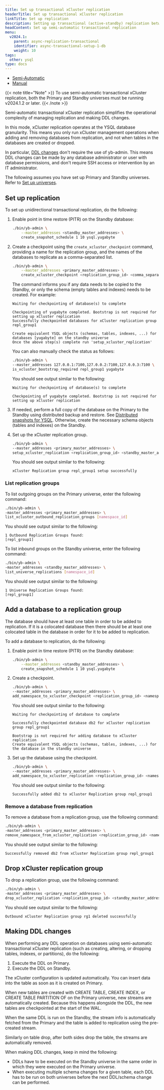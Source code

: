 ```yaml
---
title: Set up transactional xCluster replication
headerTitle: Set up transactional xCluster replication
linkTitle: Set up replication
description: Setting up transactional (active-standby) replication between universes
headContent: Set up semi-automatic transactional replication
menu:
  v2024.1:
    parent: async-replication-transactional
    identifier: async-transactional-setup-1-db
    weight: 10
tags:
  other: ysql
type: docs
---
```


<ul class="nav nav-tabs-alt nav-tabs-yb">
  <li >
    <a href="../async-transactional-setup-dblevel/" class="nav-link active">
      Semi-Automatic
    </a>
  </li>
  <li >
    <a href="../async-transactional-setup/" class="nav-link">
      Manual
    </a>
  </li>
</ul>

{{< note title="Note" >}}
To use semi-automatic transactional xCluster replication, both the Primary and Standby universes must be running v2024.1.2 or later.
{{< /note >}}

Semi-automatic transactional xCluster replication simplifies the operational complexity of managing replication and making DDL changes.

In this mode, xCluster replication operates at the YSQL database granularity. This means you only run xCluster management operations when adding and removing databases from replication, and not when tables in the databases are created or dropped.

In particular, [DDL changes](#making-ddl-changes) don't require the use of yb-admin. This means DDL changes can be made by any database administrator or user with database permissions, and don't require SSH access or intervention by an IT administrator.

The following assumes you have set up Primary and Standby universes. Refer to [Set up universes](../async-deployment/#set-up-universes).

## Set up replication

To set up unidirectional transactional replication, do the following:

1. Enable point in time restore (PITR) on the Standby database:

    ```sh
    ./bin/yb-admin \
        --master_addresses <standby_master_addresses> \
        create_snapshot_schedule 1 10 ysql.yugabyte
    ```

1. Create a checkpoint using the `create_xcluster_checkpoint` command, providing a name for the replication group, and the names of the databases to replicate as a comma-separated list.

    ```sh
    ./bin/yb-admin \
        --master_addresses <primary_master_addresses> \
        create_xcluster_checkpoint <replication_group_id> <comma_separated_namespace_names>
    ```

    The command informs you if any data needs to be copied to the Standby, or only the schema (empty tables and indexes) needs to be created. For example:

    ```output
    Waiting for checkpointing of database(s) to complete

    Checkpointing of yugabyte completed. Bootstrap is not required for setting up xCluster replication
    Successfully checkpointed databases for xCluster replication group repl_group1

    Create equivalent YSQL objects (schemas, tables, indexes, ...) for databases [yugabyte] on the standby universe
    Once the above step(s) complete run 'setup_xcluster_replication'
    ```

    You can also manually check the status as follows:

    ```sh
    ./bin/yb-admin \
    --master_addresses 127.0.0.1:7100,127.0.0.2:7100,127.0.0.3:7100 \
    is_xcluster_bootstrap_required repl_group1 yugabyte
    ```

    You should see output similar to the following:

    ```output
    Waiting for checkpointing of database(s) to complete

    Checkpointing of yugabyte completed. Bootstrap is not required for setting up xCluster replication
    ```

1. If needed, perform a full copy of the database on the Primary to the Standby using distributed backup and restore. See [Distributed snapshots for YSQL](../../../../manage/backup-restore/snapshot-ysql/). Otherwise, create the necessary schema objects (tables and indexes) on the Standby.

1. Set up the xCluster replication group.

    ```sh
    ./bin/yb-admin \
    --master_addresses <primary_master_addresses> \
    setup_xcluster_replication <replication_group_id> <standby_master_addresses>
    ```

    You should see output similar to the following:

    ```output
    xCluster Replication group repl_group1 setup successfully
    ```

### List replication groups

To list outgoing groups on the Primary universe, enter the following command:

```sh
./bin/yb-admin \
-master_addresses <primary_master_addresses> \
list_xcluster_outbound_replication_groups [namespace_id]
```

You should see output similar to the following:

```output
1 Outbound Replication Groups found:
[repl_group1]
```

To list inbound groups on the Standby universe, enter the following command:

```sh
./bin/yb-admin \
-master_addresses <standby_master_addresses> \
list_universe_replications [namespace_id]
```

You should see output similar to the following:

```output
1 Universe Replication Groups found:
[repl_group1]
```

## Add a database to a replication group

The database should have at least one table in order to be added to replication. If it is a colocated database then there should be at least one colocated table in the database in order for it to be added to replication.

To add a database to replication, do the following:

1. Enable point in time restore (PITR) on the Standby database:

    ```sh
    ./bin/yb-admin \
        --master_addresses <standby_master_addresses> \
        create_snapshot_schedule 1 10 ysql.yugabyte
    ```

1. Create a checkpoint.

    ```sh
    ./bin/yb-admin \
    --master_addresses <primary_master_addresses> \
    add_namespace_to_xcluster_checkpoint <replication_group_id> <namespace_name>
    ```

    You should see output similar to the following:

    ```output
    Waiting for checkpointing of database to complete

    Successfully checkpointed database db2 for xCluster replication group repl_group1

    Bootstrap is not required for adding database to xCluster replication
    Create equivalent YSQL objects (schemas, tables, indexes, ...) for the database in the standby universe
    ```

1. Set up the database using the checkpoint.

    ```sh
    ./bin/yb-admin \
    --master_addresses <primary_master_addresses> \
    add_namespace_to_xcluster_replication <replication_group_id> <namespace_name> <standby_master_addresses>
    ```

    You should see output similar to the following:

    ```output
    Successfully added db2 to xCluster Replication group repl_group1
    ```

### Remove a database from replication

To remove a database from a replication group, use the following command:

```sh
./bin/yb-admin \
-master_addresses <primary_master_addresses> \
remove_namespace_from_xcluster_replication <replication_group_id> <namespace_name> <standby_master_addresses>
```

You should see output similar to the following:

```output
Successfully removed db2 from xCluster Replication group repl_group1
```

## Drop xCluster replication group

To drop a replication group, use the following command:

```sh
./bin/yb-admin \
-master_addresses <primary_master_addresses> \
drop_xcluster_replication <replication_group_id> <standby_master_addresses>
```

You should see output similar to the following:

```output
Outbound xCluster Replication group rg1 deleted successfully
```

## Making DDL changes

When performing any DDL operation on databases using semi-automatic transactional xCluster replication (such as creating, altering, or dropping tables, indexes, or partitions), do the following:

1. Execute the DDL on Primary.
1. Execute the DDL on Standby.

The xCluster configuration is updated automatically. You can insert data into the table as soon as it is created on Primary.

When new tables are created with CREATE TABLE, CREATE INDEX, or CREATE TABLE PARTITION OF on the Primary universe, new streams are automatically created. Because this happens alongside the DDL, the new tables are checkpointed at the start of the WAL.

When the same DDL is run on the Standby, the stream info is automatically fetched from the Primary and the table is added to replication using the pre-created stream.

Similarly on table drop, after both sides drop the table, the streams are automatically removed.

When making DDL changes, keep in mind the following:

- DDLs have to be executed on the Standby universe in the same order in which they were executed on the Primary universe.
- When executing multiple schema changes for a given table, each DDL has to be run on both universes before the next DDL/schema change can be performed.
